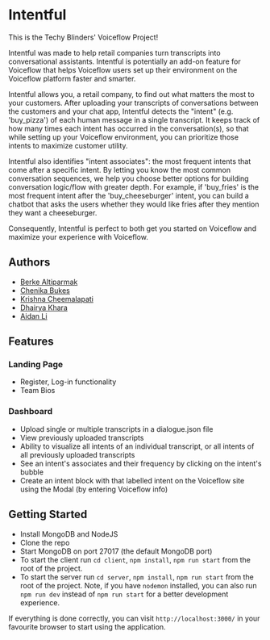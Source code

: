 # Intentful
This is the Techy Blinders' Voiceflow Project!

Intentful was made to help retail companies turn transcripts into conversational assistants. Intentful is potentially an add-on feature for Voiceflow that helps Voiceflow users set up their environment on the Voiceflow platform faster and smarter.

Intentful allows you, a retail company, to find out what matters the most to your customers. After uploading your transcripts of conversations between the customers and your chat app, Intentful detects the "intent" (e.g. 'buy_pizza') of each human message in a single transcript. It keeps track of how many times each intent has occurred in the conversation(s), so that while setting up your Voiceflow environment, you can prioritize those intents to maximize customer utility.

Intentful also identifies "intent associates": the most frequent intents that come after a specific intent. By letting you know the most common conversation sequences, we help you choose better options for building conversation logic/flow with greater depth. For example, if 'buy_fries' is the most frequent intent after the 'buy_cheeseburger' intent, you can build a chatbot that asks the users whether they would like fries after they mention they want a cheeseburger. 

Consequently, Intentful is perfect to both get you started on Voiceflow and maximize your experience with Voiceflow.

## Authors
<ul>
  <li> <a href="https://github.com/BerkeAltiparmak">Berke Altiparmak</a></li>
  <li> <a href="https://github.com/chenikabukes">Chenika Bukes</a></li>
  <li> <a href="https://github.com/krishnacheemalapati">Krishna Cheemalapati</a></li>
  <li> <a href="https://github.com/Dhairya-Khara">Dhairya Khara</a></li>
  <li> <a href="https://github.com/aidanmrli">Aidan Li</a></li>
 </ul>

## Features
### Landing Page 
- Register, Log-in functionality
- Team Bios
### Dashboard
- Upload single or multiple transcripts in a dialogue.json file
- View previously uploaded transcripts
- Ability to visualize all intents of an individual transcript, or all intents of all previously uploaded transcripts
- See an intent's associates and their frequency by clicking on the intent's bubble
- Create an intent block with that labelled intent on the Voiceflow site using the Modal (by entering Voiceflow info)

## Getting Started
- Install MongoDB and NodeJS
- Clone the repo
- Start MongoDB on port 27017 (the default MongoDB port)
- To start the client run `cd client`, `npm install`, `npm run start` from the root of the project.
- To start the server run `cd server`, `npm install`, `npm run start` from the root of the project. Note, if you have `nodemon` installed, you can also run `npm run dev` instead of `npm run start` for a better development experience.

If everything is done correctly, you can visit `http://localhost:3000/` in your favourite browser to start using the application.
